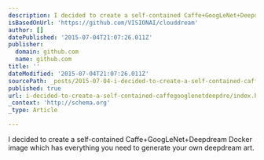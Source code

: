 ```yaml
---
description: I decided to create a self-contained Caffe+GoogLeNet+Deepdream Docker image which has everything you need to generate your own deepdream art.
isBasedOnUrl: 'https://github.com/VISIONAI/clouddream'
author: []
datePublished: '2015-07-04T21:07:26.011Z'
publisher:
  domain: github.com
  name: github.com
title: ''
dateModified: '2015-07-04T21:07:26.011Z'
sourcePath: _posts/2015-07-04-i-decided-to-create-a-self-contained-caffegooglenetdeepdre.md
published: true
url: i-decided-to-create-a-self-contained-caffegooglenetdeepdre/index.html
_context: 'http://schema.org'
_type: Article

---
```

I decided to create a self-contained Caffe+GoogLeNet+Deepdream Docker image which has everything you need to generate your own deepdream art.